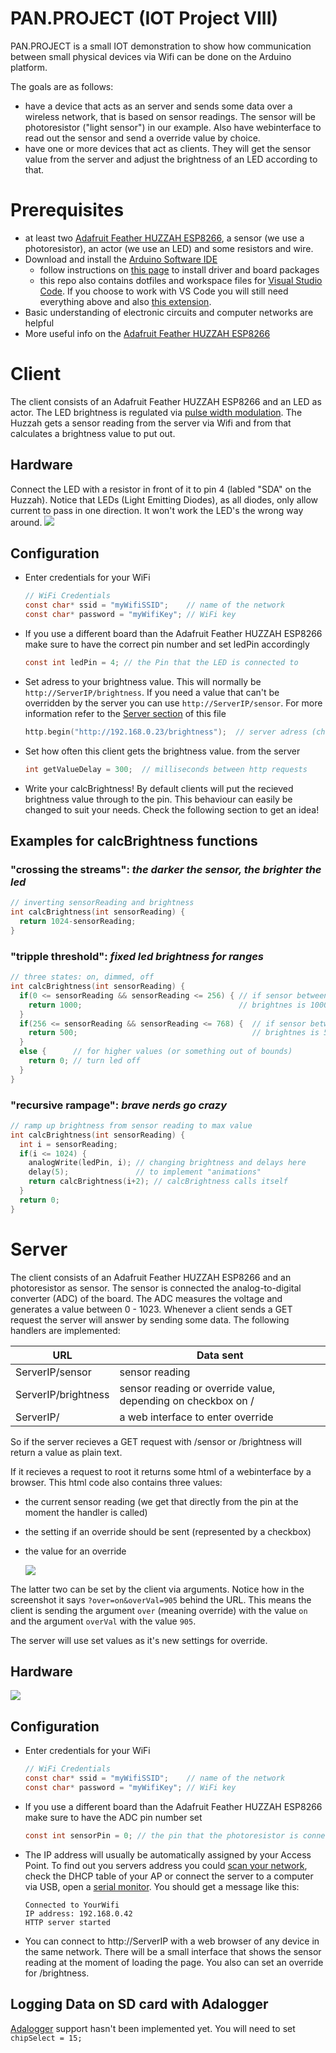 # PAN.PROJECT (IOT Project VIII)

PAN.PROJECT is a small IOT demonstration to show how communication between small physical devices via Wifi can be done on the Arduino platform.

The goals are as follows:
* have a device that acts as an server and sends some data over a wireless network, that is based on sensor readings. The sensor will be photoresistor ("light sensor") in our example. Also have webinterface to read out the sensor and send a override value by choice.
* have one or more devices that act as clients. They will get the sensor value from the server and adjust the brightness of an LED according to that.

# Prerequisites
* at least two [Adafruit Feather HUZZAH ESP8266](https://learn.adafruit.com/adafruit-feather-huzzah-esp8266/overview), a sensor (we use a photoresistor), an actor (we use an LED) and some resistors and wire.
* Download and install the [Arduino Software IDE](https://www.arduino.cc/en/Main/Software)
  * follow instructions on [this page](https://learn.adafruit.com/adafruit-feather-huzzah-esp8266/using-arduino-ide) to install driver and board packages
  * this repo also contains dotfiles and workspace files for [Visual Studio Code](https://code.visualstudio.com/). If you choose to work with VS Code you will still need everything above and also [this extension](https://marketplace.visualstudio.com/items?itemName=vsciot-vscode.vscode-arduino).
* Basic understanding of electronic circuits and computer networks are helpful
* More useful info on the [Adafruit Feather HUZZAH ESP8266](https://learn.adafruit.com/adafruit-feather-huzzah-esp8266/overview)

# Client
The client consists of an Adafruit Feather HUZZAH ESP8266 and an LED as actor. The LED brightness is regulated via [pulse width modulation](https://www.arduino.cc/en/pmwiki.php?n=Reference/AnalogWrite). The Huzzah gets a sensor reading from the server via Wifi and from that calculates a brightness value to put out.

## Hardware
Connect the LED with a resistor in front of it to pin 4 (labled "SDA" on the Huzzah). Notice that LEDs (Light Emitting Diodes), as all diodes, only allow current to pass in one direction. It won't work the LED's the wrong way around.
![](client/client_sketch.png)

## Configuration
* Enter credentials for your WiFi
  ```c
  // WiFi Credentials
  const char* ssid = "myWifiSSID";    // name of the network
  const char* password = "myWifiKey"; // WiFi key
  ```
* If you use a different board than the Adafruit Feather HUZZAH ESP8266 make sure to have the correct pin number and set ledPin accordingly
  ```c
  const int ledPin = 4; // the Pin that the LED is connected to
  ```  
* Set adress to your brightness value. This will normally be `http://ServerIP/brightness`. If you need a value that can't be overridden by the server you can use `http://ServerIP/sensor`. For more information refer to the [Server section](#Server) of this file
  ```c
  http.begin("http://192.168.0.23/brightness");  // server adress (change to your server's address)
  ```
* Set how often this client gets the brightness value. from the server
  ```c
  int getValueDelay = 300;  // milliseconds between http requests
  ```
* Write your calcBrightness! By default clients will put the recieved brightness value through to the pin. This behaviour can easily be changed to suit your needs. Check the following section to get an idea!

## Examples for calcBrightness functions

### "crossing the streams": _the darker the sensor, the brighter the led_
  ```c
  // inverting sensorReading and brightness
  int calcBrightness(int sensorReading) {
    return 1024-sensorReading;
  }
  ```

### "tripple threshold": _fixed led brightness for ranges_
  ```c
  // three states: on, dimmed, off
  int calcBrightness(int sensorReading) {
    if(0 <= sensorReading && sensorReading <= 256) { // if sensor between 0 - 255
      return 1000;                                   // brightnes is 1000
    }
    if(256 <= sensorReading && sensorReading <= 768) {  // if sensor between 0 - 255
      return 500;                                       // brightnes is 500
    }
    else {      // for higher values (or something out of bounds)
      return 0; // turn led off
    }
  }
  ```

### "recursive rampage": _brave nerds go crazy_
  ```c
  // ramp up brightness from sensor reading to max value
  int calcBrightness(int sensorReading) {
    int i = sensorReading;
    if(i <= 1024) {
      analogWrite(ledPin, i); // changing brightness and delays here
      delay(5);               // to implement "animations"
      return calcBrightness(i+2); // calcBrightness calls itself
    }
    return 0;
  }
  ```


# Server
The client consists of an Adafruit Feather HUZZAH ESP8266 and an photoresistor as sensor. The sensor is connected the analog-to-digital converter (ADC) of the board. The ADC measures the voltage and generates a value between 0 - 1023.
Whenever a client sends a GET request the server will answer by sending some data. The following handlers are implemented:

| URL                 | Data sent      |
| ------------------- | -------------- |
| ServerIP/sensor     | sensor reading | 
| ServerIP/brightness | sensor reading or override value, depending on checkbox on / |
| ServerIP/           | a web interface to enter override |

So if the server recieves a GET request with /sensor or /brightness will return a value as plain text.

If it recieves a request to root it returns some html of a webinterface by a browser. This html code also contains three values:
  * the current sensor reading (we get that directly from the pin at the moment the handler is called)
  * the setting if an override should be sent (represented by a checkbox)
  * the value for an override

    ![](server/screenshot_webinterface.png)

  The latter two can be set by the client via arguments. Notice how in the screenshot it says `?over=on&overVal=905` behind the URL. This means the client is sending the argument `over` (meaning override) with the value `on` and the argument `overVal` with the value `905`.

  The server will use set values as it's new settings for override.

## Hardware
![](server/server_sketch.png)

## Configuration
* Enter credentials for your WiFi
  ```c
  // WiFi Credentials
  const char* ssid = "myWifiSSID";    // name of the network
  const char* password = "myWifiKey"; // WiFi key
  ```
* If you use a different board than the Adafruit Feather HUZZAH ESP8266 make sure to have the ADC pin number set
  ```c
  const int sensorPin = 0; // the pin that the photoresistor is connected to
  ```  
* The IP address will usually be automatically assigned by your Access Point. To find out you servers address you could [scan your network](https://askubuntu.com/a/224567), check the DHCP table of your AP or connect the server to a computer via USB, open a [serial monitor](https://www.arduino.cc/en/Guide/Environment#toc12). You should get a message like this:
  ```
  Connected to YourWifi
  IP address: 192.168.0.42
  HTTP server started
  ```
* You can connect to http://ServerIP with a web browser of any device in the same network. There will be a small interface that shows the sensor reading at the moment of loading the page. You also can set an override for /brightness.


## Logging Data on SD card with Adalogger
[Adalogger](https://learn.adafruit.com/adafruit-feather-m0-adalogger/using-the-sd-card#) support hasn't been implemented yet. You will need to set `chipSelect = 15;`